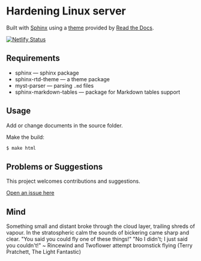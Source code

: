 # Hardening Linux server

Built with [Sphinx](https://www.sphinx-doc.org) using a [theme](https://github.com/readthedocs/sphinx_rtd_theme) provided
by [Read the Docs](https://readthedocs.org/).

[![Netlify Status](https://api.netlify.com/api/v1/badges/d8970f50-a2a3-4283-b9c1-9db227e87f8a/deploy-status)](https://app.netlify.com/sites/lighthearted-sunburst-4ca18b/deploys)

## Requirements

* sphinx — sphinx package
* sphinx-rtd-theme — a theme package
* myst-parser — parsing `.md` files
* sphinx-markdown-tables — package for Markdown tables support

## Usage

Add or change documents in the source folder.

Make the build:
```bash
$ make html
```

## Problems or Suggestions

This project welcomes contributions and suggestions. 

[Open an issue here](https://github.com/tymyrddin/blue-server/issues)

## Mind

Something small and distant broke through the cloud layer, trailing shreds of vapour. In the stratospheric calm the sounds of bickering came sharp and clear. "You said you could fly one of these things!" "No I didn't; I just said you couldn't!" ~ Rincewind and Twoflower attempt broomstick flying (Terry Pratchett, The Light Fantastic)
